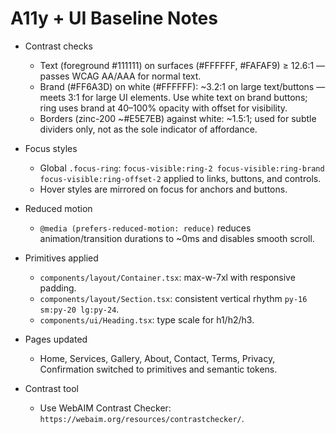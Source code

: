 # A11y + UI Baseline Notes

- Contrast checks
  - Text (foreground #111111) on surfaces (#FFFFFF, #FAFAF9) ≥ 12.6:1 — passes WCAG AA/AAA for normal text.
  - Brand (#FF6A3D) on white (#FFFFFF): ~3.2:1 on large text/buttons — meets 3:1 for large UI elements. Use white text on brand buttons; ring uses brand at 40–100% opacity with offset for visibility.
  - Borders (zinc-200 ~#E5E7EB) against white: ~1.5:1; used for subtle dividers only, not as the sole indicator of affordance.

- Focus styles
  - Global `.focus-ring`: `focus-visible:ring-2 focus-visible:ring-brand focus-visible:ring-offset-2` applied to links, buttons, and controls.
  - Hover styles are mirrored on focus for anchors and buttons.

- Reduced motion
  - `@media (prefers-reduced-motion: reduce)` reduces animation/transition durations to ~0ms and disables smooth scroll.

- Primitives applied
  - `components/layout/Container.tsx`: max-w-7xl with responsive padding.
  - `components/layout/Section.tsx`: consistent vertical rhythm `py-16 sm:py-20 lg:py-24`.
  - `components/ui/Heading.tsx`: type scale for h1/h2/h3.

- Pages updated
  - Home, Services, Gallery, About, Contact, Terms, Privacy, Confirmation switched to primitives and semantic tokens.

- Contrast tool
  - Use WebAIM Contrast Checker: `https://webaim.org/resources/contrastchecker/`.
